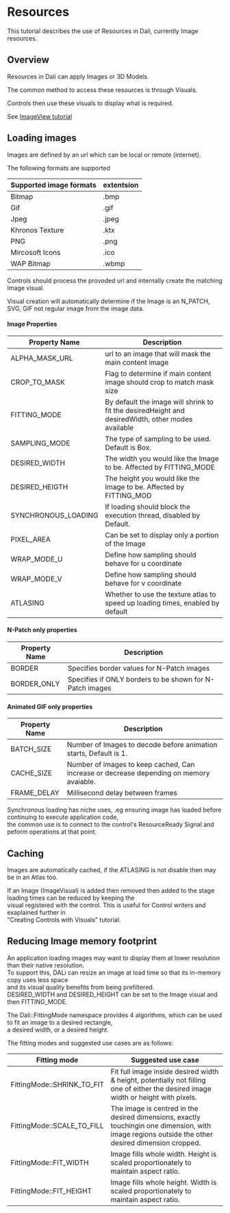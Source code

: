 # Resources

This tutorial describes the use of Resources in Dali, currently Image resources.

## Overview

Resources in Dali can apply Images or 3D Models.

The common method to access these resources is through Visuals.

Controls then use these visuals to display what is required.

See [ImageView tutorial](./imageView.md)

## Loading images

Images are defined by an url which can be local or remote (internet).

The following formats are supported

| Supported image formats | extentsion |
|---| --- |
| Bitmap | .bmp |
| Gif    | .gif |
| Jpeg   | .jpeg |
| Khronos Texture| .ktx |
| PNG | .png |
| Mircosoft Icons | .ico |
| WAP Bitmap | .wbmp |

Controls should process the provoded url and internally create the matching Image visual.

Visual creation will automatically determine if the Image is an N_PATCH, SVG, GIF not regular image from the image data.

#### Image Properties
| Property Name         | Description       |
|-----------------------|-------------------|
| ALPHA_MASK_URL        | url to an image that will mask the main content image |
| CROP_TO_MASK          | Flag to determine if main content image should crop to match mask size
| FITTING_MODE          | By default the image will shrink to fit the desiredHeight and desiredWidth, other modes available |
| SAMPLING_MODE         | The type of sampling to be used. Default is Box. |
| DESIRED_WIDTH         | The width you would like the Image to be.  Affected by FITTING_MODE        |
| DESIRED_HEIGTH        | The height you would like the Image to be. Affected by FITTING_MOD         |
| SYNCHRONOUS_LOADING   | If loading should block the execution thread, disabled by Default.         |
| PIXEL_AREA            | Can be set to display only a portion of the Image           |
| WRAP_MODE_U           | Define how sampling should behave for u coordinate |
| WRAP_MODE_V           | Define how sampling should behave for v coordinate |
| ATLASING              | Whether to use the texture atlas to speed up loading times, enabled by default |

#### N-Patch only properties

| Property Name         | Description       |
|-----------------------|-------------------|
| BORDER                | Specifies border values for N-Patch images |
| BORDER_ONLY           | Specifies if ONLY borders to be shown for N-Patch images |

#### Animated GIF only properties

| Property Name         | Description       |
|-----------------------|-------------------|
| BATCH_SIZE  | Number of Images to decode before animation starts, Default is 1.
| CACHE_SIZE  | Number of images to keep cached, Can increase or decrease depending on memory avaiable.
| FRAME_DELAY | Millisecond delay between frames


Synchronous loading has niche uses, .eg ensuring image has loaded before continuing to execute application code,</br>
the common use is to connect to the control's ResourceReady Signal and peform operations at that point.

## Caching

Images are automatically cached, if the ATLASING is not disable then may be in an Atlas too.</br>

If an Image (ImageVisual) is added then removed then added to the stage loading times can be reduced by keeping the</br>
visual registered with the control.
This is useful for Control writers and exaplained further in</br>
"Creating Controls with Visuals" tutorial.</br>

## Reducing Image memory footprint

An application loading images may want to display them at lower resolution than their native resolution.</br>
To support this, DALi can resize an image at load time so that its in-memory copy uses less space</br>
and its visual quality benefits from being prefiltered. </br>
DESIRED_WIDTH and DESIRED_HEIGHT can be set to the Image visual and then FITTING_MODE.</br>

The Dali::FittingMode namespace provides 4 algorithms, which can be used to fit an image to a desired rectangle,</br>
a desired width, or a desired height.</br>

The fitting modes and suggested use cases are as follows:

| Fitting mode 	| Suggested use case |
| --- | --- |
|FittingMode::SHRINK_TO_FIT  |	Fit full image inside desired width & height, potentially not filling one of either the desired image width or height with pixels.
|FittingMode::SCALE_TO_FILL |	The image is centred in the desired dimensions, exactly touchingin one dimension, with image regions outside the other desired dimension cropped.
|FittingMode::FIT_WIDTH |	Image fills whole width. Height is scaled proportionately to maintain aspect ratio.
|FittingMode::FIT_HEIGHT  | Image fills whole height. Width is scaled proportionately to maintain aspect ratio.
